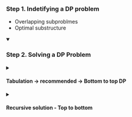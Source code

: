 

### Step 1. Indetifying a DP problem
- Overlapping subproblmes
- Optimal substructure


<details open>
<summary><h3>Step 2. Solving a DP Problem</h3></summary>
<details>
<summary><h4> Tabulation -> recommended -> Bottom to top DP </h4></summary>

  - Step 1. Come with the dimansions and the representation of each dimention. You can create a different matrix once dimesions are decided.(let's call this matrix `dp`). Note that `dp(i,j)` will solve the `problem-in-hand` for `(i,j)` cell.

  - Step 2. After that, try to create a formula for a generic index considering it is reprensenting a sub-solution.
  - Step 3. Once formula is created, try to fill up the base cases in `dp`, for example sometimes is it straightforward to solve for first row, col or diagonal elements. (for 1D dp problems it would mean solving for first or last elements. Crux is to solve for straightforward values). According to the formula, try to understand cells needs to be filled for a generic solution.
  - Step 4. Once this is done, using these filled values run the algorithm to solve for the target case, where we are trying to reach a cell in dp. (The targets could be different too, in most cases to reach that we might need to comletely fill `dp`)
  
  #### Example: [Minimum Path Sum](https://leetcode.com/problems/minimum-path-sum/?envType=study-plan-v2&envId=top-interview-150)
```
Given a m x n grid filled with non-negative numbers, find a path from top left to bottom right, which minimizes the sum of all numbers along its path.

Note: You can only move either down or right at any point in time.
```

- Step 1. For a generic solultion, we only need two dimensions, one representing row, and other, column of the input. We will create `dp(mxn)`. Here `dp(i,j)` represents, minimum path sum from top-left corner to the index `(i,j)`.
- Step 2. Use dry running the formula as many as times you want, key is to get the confidence on the formula. Formula for the problem: `dp[i][j] = min(dp[i][j - 1] + grid[i][j], dp[i - 1][j] + grid[i][j]);`
- Step 3. Base cases are the first row and column. So we have filled the first row and column with the cumulative sum from the input matrix.
- Step 4. Use the formula starting from `row=1` and `col=1` and fill matrix `dp`. Result will be `dp[m - 1][n - 1]`
</details>
<details>
<summary><h4>Recursive solution - Top to bottom</h4></summary>
Notice that `node->val` is only repreenting the current node's contribution. And operator `+` might mean any mathematical operation. 
The perfect way to right a recusive solution is to imagine a function which returns or manipulates the value we are interested in. Then imagine a recursion tree. Each function call represents a node in this tree and might be returning something. Generally the output of a function is:

`contribution of the current node + (contribution of the subtree nodes)` =>
`node->val + node->left->val + node->left->left->val.... + node->right->val + node->right->left->val...` =>
`node->val + function on the subtrees`

</details>

</details>
